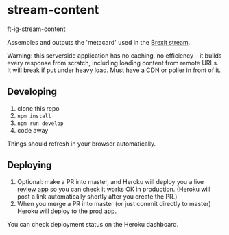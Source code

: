 # stream-content

ft-ig-stream-content

Assembles and outputs the 'metacard' used in the [Brexit stream](http://ft.com/brexit).

Warning: this serverside application has no caching, no efficiency – it builds every response from scratch, including loading content from remote URLs. It will break if put under heavy load. Must have a CDN or poller in front of it.

<!--
## Routes

- `/metacard/fragment.json` – outputs the metacard HTML but in a JSON object in the form `{"fragment": "..."}`. The stream app polls this via ft-poller and inlines it into the page.

- `/metacard/fragment-topic-summary.json` – outputs the topic-summary part of the metacard HTML but in a JSON object in the form `{"fragment": "..."}`. The stream app polls this via ft-poller and inlines it into the page.

- `/metacard/fragment-topic-guide.json` – outputs the topic-guide part of the metacard HTML (which is initially hidden in the complete fragment) but in a JSON object in the form `{"fragment": "..."}`. The stream app polls this via ft-poller and inlines it into the page.

- `/metacard/iframe.html` – the metacard, wrapped in an basic HTML document that's suitable for iframing.
	- [CDN-fronted URL for iframing](http://www.ft.com/ig/brexit-metacard-iframe.html) – this doesn't work if you're opted into Next, but doesn't need to as it's for embedding in old FT.com only.

- `/metacard/preview.html` – just for development – the metacard, wrapped in a document that mimics the outer structure of the Next stream app, so you can see how the metacard looks with inherited styles etc.
 -->

## Developing

1. clone this repo
2. `npm install`
3. `npm run develop`
4. code away

Things should refresh in your browser automatically.

## Deploying

1. Optional: make a PR into master, and Heroku will deploy you a live [review app](https://blog.heroku.com/archives/2015/9/3/heroku_flow_pipelines_review_apps_and_github_sync) so you can check it works OK in production. (Heroku will post a link automatically shortly after you create the PR.)
2. When you merge a PR into master (or just commit directly to master) Heroku will deploy to the prod app.

You can check deployment status on the Heroku dashboard.
